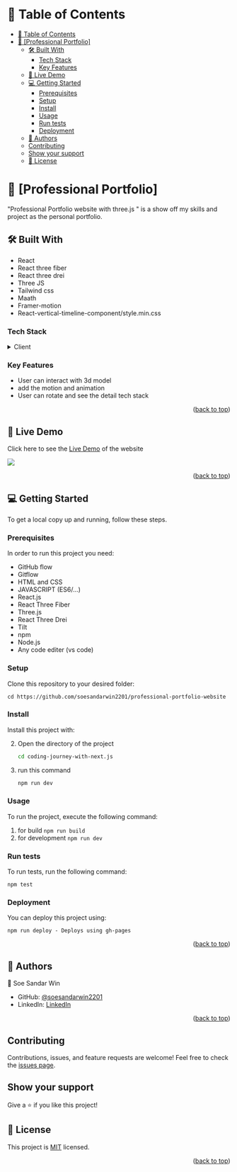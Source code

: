 <a name="readme-top"></a>

<div align="center">

  
</div>

<!-- TABLE OF CONTENTS -->

# 📗 Table of Contents

- [📗 Table of Contents](#-table-of-contents)
- [📖 \[Professional Portfolio\] ](#-professional-portfolio-)
  - [🛠 Built With ](#-built-with-)
    - [Tech Stack ](#tech-stack-)
    - [Key Features ](#key-features-)
  - [🚀 Live Demo ](#-live-demo-)
  - [💻 Getting Started ](#-getting-started-)
    - [Prerequisites](#prerequisites)
    - [Setup](#setup)
    - [Install](#install)
    - [Usage](#usage)
    - [Run tests](#run-tests)
    - [Deployment](#deployment)
  - [👥 Authors ](#-authors-)
  - [Contributing](#contributing)
  - [Show your support](#show-your-support)
  - [📝 License](#-license)

<!-- PROJECT DESCRIPTION -->

# 📖 [Professional Portfolio] <a name="about-project"></a>

"Professional Portfolio website with three.js " is a show off my skills and project as the personal portfolio. 


## 🛠 Built With <a name="built-with"></a>

* React
* React three fiber
* React three drei
* Three JS
* Tailwind css
* Maath 
* Framer-motion
* React-vertical-timeline-component/style.min.css

### Tech Stack <a name="tech-stack"></a>

<details>
  <summary>Client</summary>
  <ul>
    <li><a href="https://developer.mozilla.org/en-US/docs/Learn/HTML">HTML</a></li>
    <li><a href="https://developer.mozilla.org/en-US/docs/Learn/CSS">CSS</a></li>
    <li><a href="https://developer.mozilla.org/en-US/docs/Learn/JavaScript">JavaScript (ES6/ES7..)</a></li>
    <li><a href="https://reactjs.org/">React.js</a></li>
  </ul>
</details>


<!-- Features -->

### Key Features <a name="key-features"></a>


- User can interact with 3d model
- add the motion and animation
- User can rotate and see the detail tech stack

<p align="right">(<a href="#readme-top">back to top</a>)</p>

<!-- LIVE DEMO -->

## 🚀 Live Demo <a name="live-demo"></a>

Click here to see the [Live Demo](https://extraordinary-madeleine-6e5c34.netlify.app/) of the website 

  ![](./src/images/math%20magician%20project.png)

<p align="right">(<a href="#readme-top">back to top</a>)</p>

<!-- GETTING STARTED -->

## 💻 Getting Started <a name="getting-started"></a>

To get a local copy up and running, follow these steps.

### Prerequisites

In order to run this project you need:
* GitHub flow
* Gitflow
* HTML and CSS
* JAVASCRIPT (ES6/...)
* React.js
* React Three Fiber
* Three.js
* React Three Drei
* Tilt
* npm
* Node.js
* Any code editer (vs code)


### Setup

Clone this repository to your desired folder:

```cd https://github.com/soesandarwin2201/professional-portfolio-website```

### Install

Install this project with:

2. Open the directory of the project
   ```sh
   cd coding-journey-with-next.js
   ```
3. run this command
   ```sh
   npm run dev
   ```
   

 

### Usage

To run the project, execute the following command:


1. for build ```npm run build```
2. for development ```npm run dev```

### Run tests

To run tests, run the following command:

```npm test```


### Deployment

You can deploy this project using:

```npm run deploy - Deploys using gh-pages```


<p align="right">(<a href="#readme-top">back to top</a>)</p>

<!-- AUTHORS -->

## 👥 Authors <a name="authors"></a>


👤 Soe Sandar Win

- GitHub: [@soesandarwin2201](https://github.com/soesandarwin2201)
- LinkedIn: [LinkedIn](https://www.linkedin.com/in/soe-sandar-win-softwareengineer/)

<p align="right">(<a href="#readme-top">back to top</a>)</p>


## Contributing

Contributions, issues, and feature requests are welcome!
Feel free to check the [issues page](https://github.com/soesandarwin2201/coding-journey-with-next.js/issues).

## Show your support
Give a ⭐️ if you like this project!

## 📝 License

This project is [MIT](./MIT.md) licensed.

<p align="right">(<a href="#readme-top">back to top</a>)</p>